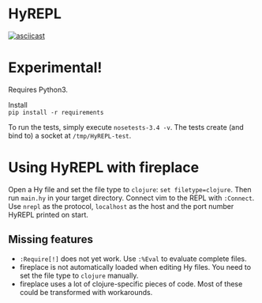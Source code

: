 HyREPL 
======

[![asciicast](https://asciinema.org/a/0wdozdb8ohccuktt7henyt1r4.png)](https://asciinema.org/a/0wdozdb8ohccuktt7henyt1r4)


Experimental! 
=============
Requires Python3.  
  
Install  
`pip install -r requirements`  

To run the tests, simply execute `nosetests-3.4 -v`. The tests create (and bind
to) a socket at `/tmp/HyREPL-test`.

Using HyREPL with fireplace
===========================
Open a Hy file and set the file type to `clojure`: `set filetype=clojure`. Then
run `main.hy` in your target directory. Connect vim to the REPL with `:Connect`.
Use `nrepl` as the protocol, `localhost` as the host and the port number HyREPL
printed on start.

Missing features
----------------
* `:Require[!]` does not yet work. Use `:%Eval` to evaluate complete files.
* fireplace is not automatically loaded when editing Hy files. You need to set
  the file type to `clojure` manually.
* fireplace uses a lot of clojure-specific pieces of code. Most of these could
  be transformed with workarounds.
